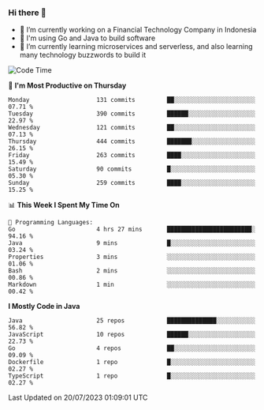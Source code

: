 ### Hi there 👋

<!--
**mazzama/mazzama** is a ✨ _special_ ✨ repository because its `README.md` (this file) appears on your GitHub profile.

Here are some ideas to get you started:

- 🔭 I’m currently working on ...
- 🌱 I’m currently learning ...
- 👯 I’m looking to collaborate on ...
- 🤔 I’m looking for help with ...
- 💬 Ask me about ...
- 📫 How to reach me: ...
- 😄 Pronouns: ...
- ⚡ Fun fact: ...
-->

- 🔭 I’m currently working on a Financial Technology Company in Indonesia
- :gun: I'm using Go and Java to build software
- 🌱 I’m currently learning microservices and serverless, and also learning many technology buzzwords to build it

<!--START_SECTION:waka-->
![Code Time](http://img.shields.io/badge/Code%20Time-2%2C796%20hrs%2030%20mins-blue)

📅 **I'm Most Productive on Thursday** 

```text
Monday                   131 commits         ██░░░░░░░░░░░░░░░░░░░░░░░   07.71 % 
Tuesday                  390 commits         ██████░░░░░░░░░░░░░░░░░░░   22.97 % 
Wednesday                121 commits         ██░░░░░░░░░░░░░░░░░░░░░░░   07.13 % 
Thursday                 444 commits         ███████░░░░░░░░░░░░░░░░░░   26.15 % 
Friday                   263 commits         ████░░░░░░░░░░░░░░░░░░░░░   15.49 % 
Saturday                 90 commits          █░░░░░░░░░░░░░░░░░░░░░░░░   05.30 % 
Sunday                   259 commits         ████░░░░░░░░░░░░░░░░░░░░░   15.25 % 
```


📊 **This Week I Spent My Time On** 

```text
💬 Programming Languages: 
Go                       4 hrs 27 mins       ████████████████████████░   94.16 % 
Java                     9 mins              █░░░░░░░░░░░░░░░░░░░░░░░░   03.24 % 
Properties               3 mins              ░░░░░░░░░░░░░░░░░░░░░░░░░   01.06 % 
Bash                     2 mins              ░░░░░░░░░░░░░░░░░░░░░░░░░   00.86 % 
Markdown                 1 min               ░░░░░░░░░░░░░░░░░░░░░░░░░   00.42 % 
```

**I Mostly Code in Java** 

```text
Java                     25 repos            ██████████████░░░░░░░░░░░   56.82 % 
JavaScript               10 repos            ██████░░░░░░░░░░░░░░░░░░░   22.73 % 
Go                       4 repos             ██░░░░░░░░░░░░░░░░░░░░░░░   09.09 % 
Dockerfile               1 repo              █░░░░░░░░░░░░░░░░░░░░░░░░   02.27 % 
TypeScript               1 repo              █░░░░░░░░░░░░░░░░░░░░░░░░   02.27 % 
```




 Last Updated on 20/07/2023 01:09:01 UTC
<!--END_SECTION:waka-->
